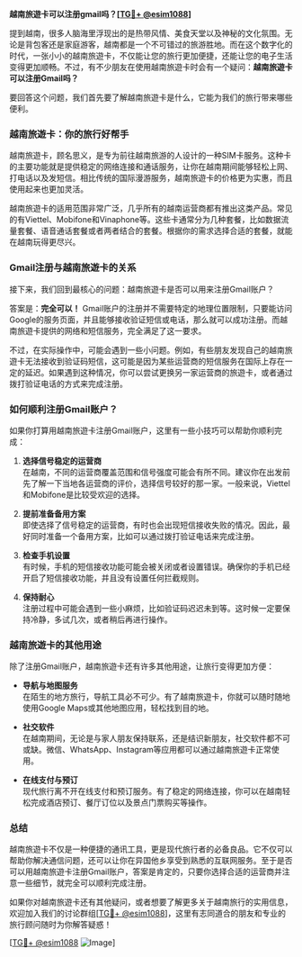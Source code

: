 **越南旅遊卡可以注册gmail吗？[[TG💪+ @esim1088](https://t.me/s/esim1088)]**

提到越南，很多人脑海里浮现出的是热带风情、美食天堂以及神秘的文化氛围。无论是背包客还是家庭游客，越南都是一个不可错过的旅游胜地。而在这个数字化的时代，一张小小的越南旅遊卡，不仅能让您的旅行更加便捷，还能让您的电子生活变得更加顺畅。不过，有不少朋友在使用越南旅遊卡时会有一个疑问：**越南旅遊卡可以注册Gmail吗？**

要回答这个问题，我们首先要了解越南旅遊卡是什么，它能为我们的旅行带来哪些便利。

### 越南旅遊卡：你的旅行好帮手

越南旅遊卡，顾名思义，是专为前往越南旅游的人设计的一种SIM卡服务。这种卡的主要功能就是提供稳定的网络连接和通话服务，让你在越南期间能够轻松上网、打电话以及发短信。相比传统的国际漫游服务，越南旅遊卡的价格更为实惠，而且使用起来也更加灵活。

越南旅遊卡的适用范围非常广泛，几乎所有的越南运营商都有推出这类产品。常见的有Viettel、Mobifone和Vinaphone等。这些卡通常分为几种套餐，比如数据流量套餐、语音通话套餐或者两者结合的套餐。根据你的需求选择合适的套餐，就能在越南玩得更尽兴。

### Gmail注册与越南旅遊卡的关系

接下来，我们回到最核心的问题：越南旅遊卡是否可以用来注册Gmail账户？

答案是：**完全可以！** Gmail账户的注册并不需要特定的地理位置限制，只要能访问Google的服务页面，并且能够接收验证短信或电话，那么就可以成功注册。而越南旅遊卡提供的网络和短信服务，完全满足了这一要求。

不过，在实际操作中，可能会遇到一些小问题。例如，有些朋友发现自己的越南旅遊卡无法接收到验证码短信，这可能是因为某些运营商的短信服务在国际上存在一定的延迟。如果遇到这种情况，你可以尝试更换另一家运营商的旅遊卡，或者通过拨打验证电话的方式来完成注册。

### 如何顺利注册Gmail账户？

如果你打算用越南旅遊卡注册Gmail账户，这里有一些小技巧可以帮助你顺利完成：

1. **选择信号稳定的运营商**  
   在越南，不同的运营商覆盖范围和信号强度可能会有所不同。建议你在出发前先了解一下当地各运营商的评价，选择信号较好的那一家。一般来说，Viettel和Mobifone是比较受欢迎的选择。

2. **提前准备备用方案**  
   即使选择了信号稳定的运营商，有时也会出现短信接收失败的情况。因此，最好同时准备一个备用方案，比如可以通过拨打验证电话来完成注册。

3. **检查手机设置**  
   有时候，手机的短信接收功能可能会被关闭或者设置错误。确保你的手机已经开启了短信接收功能，并且没有设置任何拦截规则。

4. **保持耐心**  
   注册过程中可能会遇到一些小麻烦，比如验证码迟迟未到等。这时候一定要保持冷静，多试几次，或者稍后再进行操作。

### 越南旅遊卡的其他用途

除了注册Gmail账户，越南旅遊卡还有许多其他用途，让旅行变得更加方便：

- **导航与地图服务**  
  在陌生的地方旅行，导航工具必不可少。有了越南旅遊卡，你就可以随时随地使用Google Maps或其他地图应用，轻松找到目的地。

- **社交软件**  
  在越南期间，无论是与家人朋友保持联系，还是结识新朋友，社交软件都不可或缺。微信、WhatsApp、Instagram等应用都可以通过越南旅遊卡正常使用。

- **在线支付与预订**  
  现代旅行离不开在线支付和预订服务。有了稳定的网络连接，你可以在越南轻松完成酒店预订、餐厅订位以及景点门票购买等操作。

### 总结

越南旅遊卡不仅是一种便捷的通讯工具，更是现代旅行者的必备良品。它不仅可以帮助你解决通信问题，还可以让你在异国他乡享受到熟悉的互联网服务。至于是否可以用越南旅遊卡注册Gmail账户，答案是肯定的，只要你选择合适的运营商并注意一些细节，就完全可以顺利完成注册。

如果你对越南旅遊卡还有其他疑问，或者想要了解更多关于越南旅行的实用信息，欢迎加入我们的讨论群组[[TG💪+ @esim1088](https://t.me/s/esim1088)]，这里有志同道合的朋友和专业的旅行顾问随时为你解答疑惑！

[[TG💪+ @esim1088](https://t.me/s/esim1088) ![Image](https://i.postimg.cc/4NQfJmqS/Snipaste-2025-05-13-00-14-12.png)]